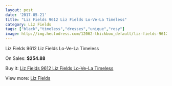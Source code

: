 ```yaml
---
layout: post
date: '2017-05-21'
title: "Liz Fields 9612 Liz Fields Lo-Ve-La Timeless"
category: Liz Fields
tags: ["black","timeless","dresses","unique","rosy"]
image: http://img.hectodress.com/12062-thickbox_default/liz-fields-9612-liz-fields-lo-ve-la-timeless.jpg
---
```

Liz Fields 9612 Liz Fields Lo-Ve-La Timeless

On Sales: **$254.88**
<a href="https://www.hectodress.com/liz-fields/5923-liz-fields-9612-liz-fields-lo-ve-la-timeless.html"><amp-img layout="responsive" width="600" height="600" src="//img.hectodress.com/12062-thickbox_default/liz-fields-9612-liz-fields-lo-ve-la-timeless.jpg" alt="Liz Fields 9612 Liz Fields Lo-Ve-La Timeless 0" /></a>
<a href="https://www.hectodress.com/liz-fields/5923-liz-fields-9612-liz-fields-lo-ve-la-timeless.html"><amp-img layout="responsive" width="600" height="600" src="//img.hectodress.com/12063-thickbox_default/liz-fields-9612-liz-fields-lo-ve-la-timeless.jpg" alt="Liz Fields 9612 Liz Fields Lo-Ve-La Timeless 1" /></a>

Buy it: [Liz Fields 9612 Liz Fields Lo-Ve-La Timeless](https://www.hectodress.com/liz-fields/5923-liz-fields-9612-liz-fields-lo-ve-la-timeless.html "Liz Fields 9612 Liz Fields Lo-Ve-La Timeless")

View more: [Liz Fields](https://www.hectodress.com/102-liz-fields "Liz Fields")